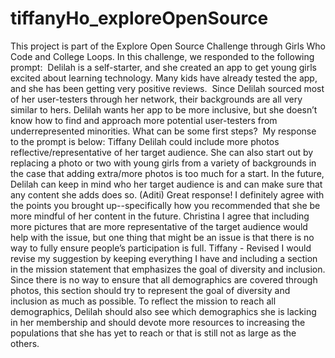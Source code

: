 # tiffanyHo_exploreOpenSource
This project is part of the Explore Open Source Challenge through Girls Who Code and College Loops. In this challenge, we responded to the following prompt:  Delilah is a self-starter, and she created an app to get young girls excited about learning technology. Many kids have already tested the app, and she has been getting very positive reviews.  Since Delilah sourced most of her user-testers through her network, their backgrounds are all very similar to hers. Delilah wants her app to be more inclusive, but she doesn’t know how to find and approach more potential user-testers from underrepresented minorities. What can be some first steps?  My response to the prompt is below:
Tiffany
Delilah could include more photos reflective/representative of her target audience. She can also start out by replacing a photo or two with young girls from a variety of backgrounds in the case that adding extra/more photos is too much for a start. In the future, Delilah can keep in mind who her target audience is and can make sure that any content she adds does so.
(Aditi) 
Great response!  I definitely agree with the points you brought up--specifically how you recommended that she be more mindful of her content in the future. 
Christina
I agree that including more pictures that are more representative of the target audience would help with the issue, but one thing that might be an issue is that there is no way to fully ensure people’s participation is full.
Tiffany - Revised
I would revise my suggestion by keeping everything I have and including a section in the mission statement that emphasizes the goal of diversity and inclusion.
Since there is no way to ensure that all demographics are covered through photos, this section should try to represent the goal of diversity and inclusion as much as possible.
To reflect the mission to reach all demographics, Delilah should also see which demographics she is lacking in her membership and should devote more resources to increasing the populations that she has yet to reach or that is still not as large as the others.
